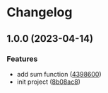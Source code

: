 # Changelog

## 1.0.0 (2023-04-14)


### Features

* add sum function ([4398600](https://github.com/julianosirtori/poc-release-please-action/commit/4398600943b4253c90a4ebdc9bbeee17c708aa00))
* init project ([8b08ac8](https://github.com/julianosirtori/poc-release-please-action/commit/8b08ac847ca4b0bc37d5892725adcba3671ab711))
